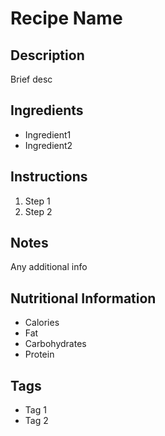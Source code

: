 # Recipe Name

## Description

Brief desc

## Ingredients
- Ingredient1
- Ingredient2

## Instructions
1. Step 1
2. Step 2

## Notes

Any additional info

## Nutritional Information

- Calories
- Fat
- Carbohydrates
- Protein

## Tags
- Tag 1
- Tag 2

